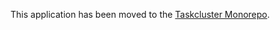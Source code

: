This application has been moved to the [Taskcluster Monorepo](https://github.com/taskcluster/taskcluster/tree/master/tools/livelog).

